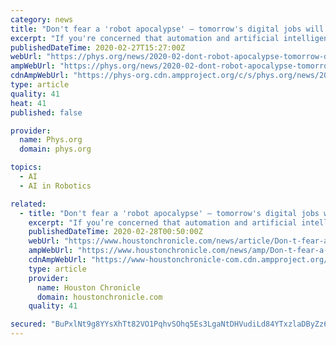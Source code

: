 ```yaml
---
category: news
title: "Don't fear a 'robot apocalypse' – tomorrow's digital jobs will be more satisfying and higher-paid"
excerpt: "If you're concerned that automation and artificial intelligence are going to disrupt the economy over the next decade, join the club. But while policymakers and academics agree there'll be significant disruption, they differ about its impact. On one hand, techno-pessimists like Martin Ford in \"Rise of the Robots\" argue that new forms of ..."
publishedDateTime: 2020-02-27T15:27:00Z
webUrl: "https://phys.org/news/2020-02-dont-robot-apocalypse-tomorrow-digital.html"
ampWebUrl: "https://phys.org/news/2020-02-dont-robot-apocalypse-tomorrow-digital.amp"
cdnAmpWebUrl: "https://phys-org.cdn.ampproject.org/c/s/phys.org/news/2020-02-dont-robot-apocalypse-tomorrow-digital.amp"
type: article
quality: 41
heat: 41
published: false

provider:
  name: Phys.org
  domain: phys.org

topics:
  - AI
  - AI in Robotics

related:
  - title: "Don't fear a 'robot apocalypse' – tomorrow's digital jobs will be more satisfying and higher-paid"
    excerpt: "If you’re concerned that automation and artificial intelligence are going to disrupt the economy over the next decade, join the club. But while policymakers and academics agree there’ll be significant disruption, they differ about its impact. On one hand, techno-pessimists like Martin Ford in “Rise of the Robots” argue that new forms of ..."
    publishedDateTime: 2020-02-28T00:50:00Z
    webUrl: "https://www.houstonchronicle.com/news/article/Don-t-fear-a-robot-apocalypse-tomorrow-s-15088808.php"
    ampWebUrl: "https://www.houstonchronicle.com/news/amp/Don-t-fear-a-robot-apocalypse-tomorrow-s-15088808.php"
    cdnAmpWebUrl: "https://www-houstonchronicle-com.cdn.ampproject.org/c/s/www.houstonchronicle.com/news/amp/Don-t-fear-a-robot-apocalypse-tomorrow-s-15088808.php"
    type: article
    provider:
      name: Houston Chronicle
      domain: houstonchronicle.com
    quality: 41

secured: "BuPxlNt9g8YYsXhTt82VO1PqhvSOhq5Es3LgaNtDHVudiLd84YTxzlaDByZz6TqvFzYkZeJcQ1DOm8SBlsDl4KuanXQF3ECaJ1x/Mp3GCaPBX/3RCH5raj1dI2Vftz6UYjlkbDCJNDQHftZKSVCu3MghgtYac+K7cQxhXuAlMY1WFOmhshtqm4MFoqh6dUs8o64dbDOyz7AnIHjygOWtTyZwLUodJOtxmAZhZS7SbiMxv5uf/HBXOkp6jBsE0/ufuIiIjQaqokJADybUbhi0lf9tSVg9VmnYqmR9uYYbM/yp42PuQpqUii3ywD6U2VxCZc58h2H/N1uMIj3G4Bh5sGVS+POkoYBroLyvWvJDYE27+ZDNxEn+gGNS7WY1leHAU3jmPwtJ8f/EFuxNZoxRe6gIZDBJB02oK+v76/Pak5GlUQzhFUfbY6W8XEv2GOasZb84rHzGdD7LkEuaRamCz289B/07/Qdawyvdmm/wyYM=;7qpg0iXLRR+BdiGHn2tAZA=="
---
```


